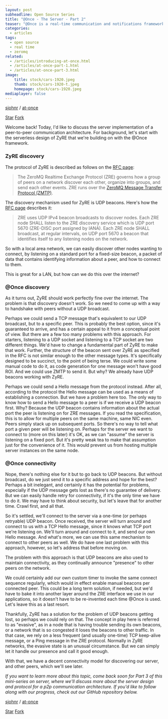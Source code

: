 ```yaml
---
layout: post
subheadline: Open Source Series
title: "@Once - The Server - Part 2"
teaser: "@Once is a real-time communication and notifications framework for highly distributed networks."
categories:
  - articles
tags:
  - open source
  - real time
  - zeromq
related:
  - /articles/introducing-at-once.html
  - /articles/at-once-part-1.html
  - /articles/at-once-part-3.html
image:
    title: stock/cars-1920.jpeg
    thumb: stock/cars-1920-t.jpeg
    homepage: stock/cars-1920.jpeg
mediaplayer: false
---
```


[sjohnr][1] / [at-once][2]

<a class="github-button" href="https://github.com/sjohnr/at-once" data-icon="octicon-star" data-style="mega" data-count-href="/sjohnr/at-once/stargazers" data-count-api="/repos/sjohnr/at-once#stargazers_count" data-count-aria-label="# stargazers on GitHub" aria-label="Star sjohnr/at-once on GitHub">Star</a>
<a class="github-button" href="https://github.com/sjohnr/at-once/fork" data-icon="octicon-repo-forked" data-style="mega" data-count-href="/sjohnr/at-once/network" data-count-api="/repos/sjohnr/at-once#forks_count" data-count-aria-label="# forks on GitHub" aria-label="Fork sjohnr/at-once on GitHub">Fork</a>

Welcome back! Today, I'd like to discuss the server implementation of a peer-to-peer communication architecture. For background, let's start with the serverless design of ZyRE that we're building on with the @Once framework.

### ZyRE discovery

The protocol of ZyRE is described as follows on the [RFC page][3]:

> The ZeroMQ Realtime Exchange Protocol (ZRE) governs how a group of peers on a network discover each other, organize into groups, and send each other events. ZRE runs over the [ZeroMQ Message Transfer Protocol (ZMTP)][4].

The discovery mechanism used for ZyRE is UDP beacons. Here's how the [RFC page][3] describes it:

> ZRE uses UDP IPv4 beacon broadcasts to discover nodes. Each ZRE node SHALL listen to the ZRE discovery service which is UDP port 5670 (ZRE-DISC port assigned by IANA). Each ZRE node SHALL broadcast, at regular intervals, on UDP port 5670 a beacon that identifies itself to any listening nodes on the network.

So with a local area network, we can easily discover other nodes wanting to connect, by listening on a standard port for a fixed-size beacon, a packet of data that contains identifying information about a peer, and how to connect to them.

This is great for a LAN, but how can we do this over the internet?

### @Once discovery

As it turns out, ZyRE should work perfectly fine over the internet. The problem is that discovery doesn't work. So we need to come up with a way to handshake with peers without a UDP broadcast.

Perhaps we could send a TCP message that's equivalent to our UDP broadcast, but to a specific peer. This is probably the best option, since it's guaranteed to arrive, and has a certain appeal to it from a conceptual point of view. But there are a few too many problems with this approach. For starters, listening to a UDP socket and listening to a TCP socket are two different things. We'd have to change a fundamental part of ZyRE to make that work. Further, the structure of the beacon sent over ZyRE as specified in the RFC is not similar enough to the other message types. It's specifically designed to be succinct, to the point of being terse. We could write some manual code to do it, as code generation for one message won't have good ROI. And we could use ZMTP to send it. But why? We already have UDP beacons working with ZyRE.

Perhaps we could send a Hello message from the protocol instead. After all, according to the protocol the Hello message can be used as a means of establishing a connection. But we have a problem here too. The only way to know how to send a Hello message to a peer is if we receive a UDP beacon first. Why? Because the UDP beacon contains information about the actual port the peer is listening on for ZRE messages. If you read the specification, this is to allow for multiple peers on the same machine, same NIC even. Peers simply stack up on subsequent ports. So there's no way to tell what port a given peer will be listening on. Perhaps for the server we want to connect to (more on this later) it's OK, as we can "assume" the server is listening on a fixed port. But it's pretty weak tea to make that assumption just for the convenience of it. This would prevent us from hosting multiple server instances on the same node.

### @Once connectivity

Nope, there's nothing else for it but to go back to UDP beacons. But without broadcast, do we just send it to a specific address and hope for the best? Perhaps a bit inelegant, and certainly it has the potential for problems, especially if the UDP message gets lost as there's no guarantee of delivery. But we can easily handle retry for connectivity, if it's the only time we have to do it. We may have to think about security, but let's leave that for another time. Crawl first, and all that.

So it's settled, we'll connect to the server via a one-time (or perhaps retryable) UDP beacon. Once received, the server will turn around and connect to us with a TCP Hello message, since it knows what TCP port we're listening on. We'll turn around and connect to it, and send our own Hello message. And what's more, we can use this same mechanism to connect to other peers as well. We do have one last problem with this approach, however, so let's address that before moving on.

The problem with this approach is that UDP beacons are also used to maintain connectivity, as they continually announce "presence" to other peers on the network.

We could certainly add our own custom timer to invoke the same connect sequence regularly, which would in effect enable manual beacons per connected peer. This could be a long term solution, if needed, but we'd have to bake it into another layer around the ZRE interface we use in our applications, so it doesn't have to be re-invented each time @Once is used. Let's leave this as a last resort.

Thankfully, ZyRE has a solution for the problem of UDP beacons getting lost, so perhaps we could rely on that. The concept in play here is referred to as "evasive", as in a node that is having trouble sending its own beacons, or a network that is so congested it loses the beacons to other traffic. In that case, we rely on a less frequent (and usually one-time) TCP keep-alive message, or a Ping message in the ZRE protocol. Normally in ZyRE networks, the evasive state is an unusual circumstance. But we can simply let it handle our presence and call it good enough.

With that, we have a decent connectivity model for discovering our server, and other peers, which we'll see later.

*If you want to learn more about this topic, come back soon for Part 3 of this mini-series on server, where we'll discuss more about the server design and protocol for a p2p communication architecture. If you'd like to follow along with our progress, check out our GitHub repository below.*

[sjohnr][1] / [at-once][2]

<a class="github-button" href="https://github.com/sjohnr/at-once" data-icon="octicon-star" data-style="mega" data-count-href="/sjohnr/at-once/stargazers" data-count-api="/repos/sjohnr/at-once#stargazers_count" data-count-aria-label="# stargazers on GitHub" aria-label="Star sjohnr/at-once on GitHub">Star</a>
<a class="github-button" href="https://github.com/sjohnr/at-once/fork" data-icon="octicon-repo-forked" data-style="mega" data-count-href="/sjohnr/at-once/network" data-count-api="/repos/sjohnr/at-once#forks_count" data-count-aria-label="# forks on GitHub" aria-label="Fork sjohnr/at-once on GitHub">Fork</a>
<script async defer src="https://buttons.github.io/buttons.js"></script>

 [1]: https://github.com/sjohnr
 [2]: https://github.com/sjohnr/at-once
 [3]: https://rfc.zeromq.org/spec:36/ZRE
 [4]: http://rfc.zeromq.org/spec:23/ZMTP
 [5]: http://zguide.zeromq.com
 [6]: https://github.com/zeromq/jzmq-api/blob/master/src/main/java/org/zeromq/api/Message.java
 [7]: https://github.com/sjohnr/jyre/blob/master/model/zmq_socket.gsl
 [8]: #
 [9]: #
 [10]: #